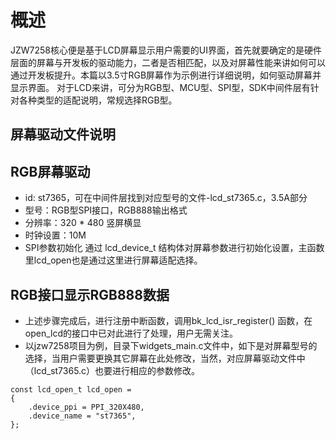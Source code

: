 # 概述
JZW7258核心便是基于LCD屏幕显示用户需要的UI界面，首先就要确定的是硬件层面的屏幕与开发板的驱动能力，二者是否相匹配，以及对屏幕性能来讲如何可以通过开发板提升。本篇以3.5寸RGB屏幕作为示例进行详细说明，如何驱动屏幕并显示界面。
对于LCD来讲，可分为RGB型、MCU型、SPI型，SDK中间件层有针对各种类型的适配说明，常规选择RGB型。
## 屏幕驱动文件说明



## RGB屏幕驱动
* id: st7365，可在中间件层找到对应型号的文件-lcd_st7365.c，3.5A部分
* 型号：RGB型SPI接口，RGB888输出格式
* 分辨率：320 * 480 竖屏横显
* 时钟设置：10M
* SPI参数初始化
通过 lcd_device_t 结构体对屏幕参数进行初始化设置，主函数里lcd_open也是通过这里进行屏幕适配选择。
## RGB接口显示RGB888数据
* 上述步骤完成后，进行注册中断函数，调用bk_lcd_isr_register() 函数，在 open_lcd的接口中已对此进行了处理，用户无需关注。
* 以jzw7258项目为例，目录下widgets_main.c文件中，如下是对屏幕型号的选择，当用户需要更换其它屏幕在此处修改，当然，对应屏幕驱动文件中（lcd_st7365.c）也要进行相应的参数修改。
```plantuml
const lcd_open_t lcd_open =
{
    .device_ppi = PPI_320X480,
    .device_name = "st7365",
};
```

